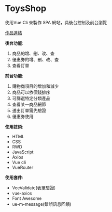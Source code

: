 # ToysShop
使用Vue Cli 來製作 SPA 網站，具後台控制及前台瀏覽

[作品連結](https://nickpan0925.github.io/ToysShop/dist/#/home)

**後台功能**:
1. 商品的增、刪、改、查
2. 優惠券的增、刪、改、查
3. 查看訂單

**前台功能**:
1. 購物商項目的增加和減少
2. 商品可以依價錢排序
3. 可篩選特定分類產品
4. 查看某一商品細節
5. 送出訂單需先驗證
6. 優惠券使用

**使用技術**:
* HTML
* CSS
* RWD
* JavaScript
* Axios
* Vue cli
* VueRouter

**使用套件**:
* VeeValidate(表單驗證)
* vue-axios
* Font Awesome
* ue-m-message(錯誤訊息回饋)

